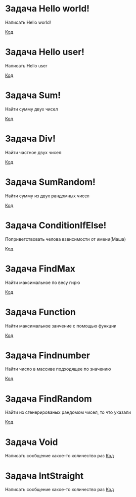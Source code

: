  # Задача Hello world! 
Написать Hello world!

 [Код](Ex001_HelloConcole/Program.cs)

  # Задача Hello user!
 Написать Hello user

 [Код](Ex002_HelloUser/Program.cs)

# Задача Sum!
Найти сумму двух чисел

[Код](Ex003_Sum/Program.cs)

# Задача Div!
Найти частное двух чисел

[Код](Ex004_Div/Program.cs)

# Задача SumRandom!
Найти сумму  из двух рандомных чисел

[Код](Ex005_SumRandom/Program.cs)

# Задача ConditionIfElse!
Поприветствовать челова взвисимости от имени(Маша)

[Код](Ex006_ConditionIfElse/Program.cs)

# Задача FindMax
Найти максимальное по весу гирю

[Код](Ex007_FindMax/Program.cs)

# Задача Function
Найти максимальное занчение с помощью функции

[Код](Ex009_FunctionFindMax/Program.cs)

# Задача Findnumber
Найти число в массиве подходящее по значению

[Код](Ex010_Findnumber/Program.cs)

# Задача FindRandom
Найти из сгенерированых рандомом чисел, то что указали

[Код](Ex011_FindRandomMax/Program.cs)

# Задача Void
Написать сообщение какое-то количество раз
[Код](Ex012_Void/Program.cs)


# Задача IntStraight
Написать сообщение какое-то количество раз
[Код](Ex013_IntString/Program.cs)